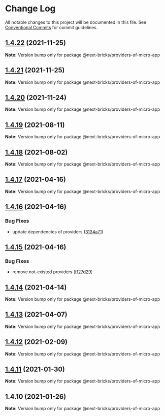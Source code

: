# Change Log

All notable changes to this project will be documented in this file.
See [Conventional Commits](https://conventionalcommits.org) for commit guidelines.

## [1.4.22](https://github.com/easyops-cn/next-providers/compare/@next-bricks/providers-of-micro-app@1.4.21...@next-bricks/providers-of-micro-app@1.4.22) (2021-11-25)

**Note:** Version bump only for package @next-bricks/providers-of-micro-app

## [1.4.21](https://github.com/easyops-cn/next-providers/compare/@next-bricks/providers-of-micro-app@1.4.20...@next-bricks/providers-of-micro-app@1.4.21) (2021-11-25)

**Note:** Version bump only for package @next-bricks/providers-of-micro-app

## [1.4.20](https://github.com/easyops-cn/next-providers/compare/@next-bricks/providers-of-micro-app@1.4.19...@next-bricks/providers-of-micro-app@1.4.20) (2021-11-24)

**Note:** Version bump only for package @next-bricks/providers-of-micro-app

## [1.4.19](https://github.com/easyops-cn/next-providers/compare/@next-bricks/providers-of-micro-app@1.4.18...@next-bricks/providers-of-micro-app@1.4.19) (2021-08-11)

**Note:** Version bump only for package @next-bricks/providers-of-micro-app

## [1.4.18](https://github.com/easyops-cn/next-providers/compare/@next-bricks/providers-of-micro-app@1.4.17...@next-bricks/providers-of-micro-app@1.4.18) (2021-08-02)

**Note:** Version bump only for package @next-bricks/providers-of-micro-app

## [1.4.17](https://github.com/easyops-cn/next-providers/compare/@next-bricks/providers-of-micro-app@1.4.16...@next-bricks/providers-of-micro-app@1.4.17) (2021-04-16)

**Note:** Version bump only for package @next-bricks/providers-of-micro-app

## [1.4.16](https://github.com/easyops-cn/next-providers/compare/@next-bricks/providers-of-micro-app@1.4.15...@next-bricks/providers-of-micro-app@1.4.16) (2021-04-16)

### Bug Fixes

- update dependencies of providers ([3134a71](https://github.com/easyops-cn/next-providers/commit/3134a71758f1ec4e9a0b5423e3f78d39e46bb196))

## [1.4.15](https://github.com/easyops-cn/next-providers/compare/@next-bricks/providers-of-micro-app@1.4.14...@next-bricks/providers-of-micro-app@1.4.15) (2021-04-16)

### Bug Fixes

- remove not-existed providers ([ff27d29](https://github.com/easyops-cn/next-providers/commit/ff27d29da3ac8036c5bd51b5d60f95a882af0604))

## [1.4.14](https://github.com/easyops-cn/next-providers/compare/@next-bricks/providers-of-micro-app@1.4.13...@next-bricks/providers-of-micro-app@1.4.14) (2021-04-14)

**Note:** Version bump only for package @next-bricks/providers-of-micro-app

## [1.4.13](https://github.com/easyops-cn/next-providers/compare/@next-bricks/providers-of-micro-app@1.4.12...@next-bricks/providers-of-micro-app@1.4.13) (2021-04-07)

**Note:** Version bump only for package @next-bricks/providers-of-micro-app

## [1.4.12](https://github.com/easyops-cn/next-providers/compare/@next-bricks/providers-of-micro-app@1.4.11...@next-bricks/providers-of-micro-app@1.4.12) (2021-02-09)

**Note:** Version bump only for package @next-bricks/providers-of-micro-app

## [1.4.11](https://github.com/easyops-cn/next-providers/compare/@next-bricks/providers-of-micro-app@1.4.10...@next-bricks/providers-of-micro-app@1.4.11) (2021-01-30)

**Note:** Version bump only for package @next-bricks/providers-of-micro-app

## 1.4.10 (2021-01-26)

**Note:** Version bump only for package @next-bricks/providers-of-micro-app
